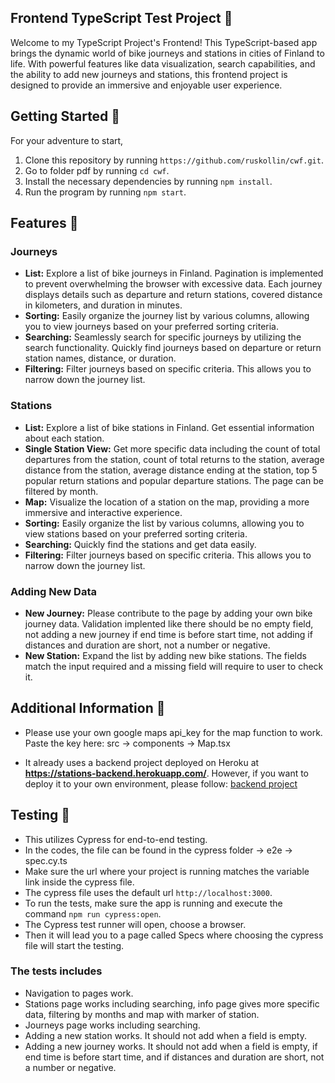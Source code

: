 ## Frontend TypeScript Test Project :busstop:

Welcome to my TypeScript Project's Frontend! This TypeScript-based app brings the dynamic world of bike journeys and stations in cities of Finland to life. With powerful features like data visualization, search capabilities, and the ability to add new journeys and stations, this frontend project is designed to provide an immersive and enjoyable user experience.

## Getting Started :mountain_bicyclist:

For your adventure to start,

1. Clone this repository by running `https://github.com/ruskollin/cwf.git`.
2. Go to folder pdf by running `cd cwf`.
3. Install the necessary dependencies by running `npm install`.
4. Run the program by running `npm start`.

## Features :mountain_bicyclist:

### Journeys
* **List:** Explore a list of bike journeys in Finland. Pagination is implemented to prevent overwhelming the browser with excessive data. Each journey displays details such as departure and return stations, covered distance in kilometers, and duration in minutes.
* **Sorting:** Easily organize the journey list by various columns, allowing you to view journeys based on your preferred sorting criteria.
* **Searching:** Seamlessly search for specific journeys by utilizing the search functionality. Quickly find journeys based on departure or return station names, distance, or duration.
* **Filtering:** Filter journeys based on specific criteria. This allows you to narrow down the journey list.

### Stations
* **List:** Explore a list of bike stations in Finland. Get essential information about each station.
* **Single Station View:** Get more specific data including the count of total departures from the station, count of total returns to the station, average distance from the station, average distance ending at the station, top 5 popular return stations and popular departure stations. The page can be filtered by month.
* **Map:** Visualize the location of a station on the map, providing a more immersive and interactive experience.
* **Sorting:** Easily organize the list by various columns, allowing you to view stations based on your preferred sorting criteria.
* **Searching:** Quickly find the stations and get data easily.
* **Filtering:** Filter journeys based on specific criteria. This allows you to narrow down the journey list.

### Adding New Data
* **New Journey:** Please contribute to the page by adding your own bike journey data. Validation implented like there should be no empty field, not adding a new journey if end time is before start time, not adding if distances and duration are short, not a number or negative.
* **New Station:** Expand the list by adding new bike stations. The fields match the input required and a missing field will require to user to check it.

## Additional Information :mountain_bicyclist:
* Please use your own google maps api_key for the map function to work. Paste the key here: src -> components -> Map.tsx 

* It already uses a backend project deployed on Heroku at **https://stations-backend.herokuapp.com/**. However, if you want to deploy it to your own environment, please follow: [backend project](https://github.com/ruskollin/cw)

## Testing :mountain_bicyclist:

* This utilizes Cypress for end-to-end testing.
* In the codes, the file can be found in the cypress folder -> e2e -> spec.cy.ts
* Make sure the url where your project is running matches the variable link inside the cypress file.
* The cypress file uses the default url `http://localhost:3000`.
* To run the tests, make sure the app is running and execute the command `npm run cypress:open`. 
* The Cypress test runner will open, choose a browser. 
* Then it will lead you to a page called Specs where choosing the cypress file will start the testing. 

### The tests includes 
* Navigation to pages work.
* Stations page works including searching, info page gives more specific data, filtering by months and map with marker of station.
* Journeys page works including searching.
* Adding a new station works. It should not add when a field is empty.
* Adding a new journey works. It should not add when a field is empty, if end time is before start time, and if distances and duration are short, not a number or negative.

